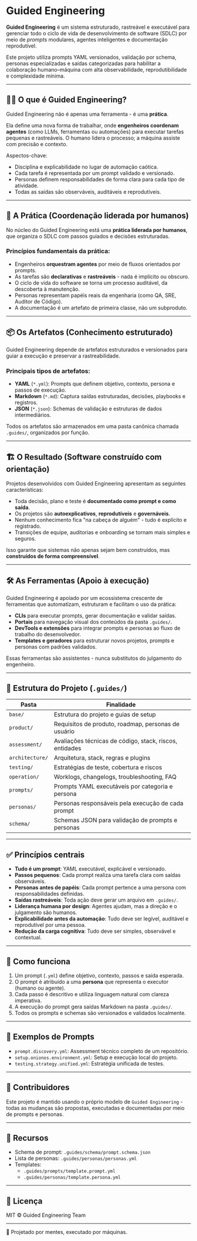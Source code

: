 # Guided Engineering

**Guided Engineering** é um sistema estruturado, rastreável e executável para gerenciar todo o ciclo de vida de desenvolvimento de software (SDLC) por meio de *prompts* modulares, agentes inteligentes e documentação reprodutível.

Este projeto utiliza prompts YAML versionados, validação por schema, personas especializadas e saídas categorizadas para habilitar a colaboração humano–máquina com alta observabilidade, reprodutibilidade e complexidade mínima.

---

## 👨‍🏫 O que é Guided Engineering?

Guided Engineering não é apenas uma ferramenta - é uma **prática**.

Ela define uma nova forma de trabalhar, onde **engenheiros coordenam agentes** (como LLMs, ferramentas ou automações) para executar tarefas pequenas e rastreáveis. O humano lidera o processo; a máquina assiste com precisão e contexto.

Aspectos-chave:
- Disciplina e explicabilidade no lugar de automação caótica.
- Cada tarefa é representada por um prompt validado e versionado.
- Personas definem responsabilidades de forma clara para cada tipo de atividade.
- Todas as saídas são observáveis, auditáveis e reprodutíveis.

---

## 🧭 A Prática (Coordenação liderada por humanos)

No núcleo do Guided Engineering está uma **prática liderada por humanos**, que organiza o SDLC com passos guiados e decisões estruturadas.

### Princípios fundamentais da prática:
- Engenheiros **orquestram agentes** por meio de fluxos orientados por prompts.
- As tarefas são **declarativas** e **rastreáveis** - nada é implícito ou obscuro.
- O ciclo de vida do software se torna um processo auditável, da descoberta à manutenção.
- Personas representam papéis reais da engenharia (como QA, SRE, Auditor de Código).
- A documentação é um artefato de primeira classe, não um subproduto.

---

## 📦 Os Artefatos (Conhecimento estruturado)

Guided Engineering depende de artefatos estruturados e versionados para guiar a execução e preservar a rastreabilidade.

### Principais tipos de artefatos:
- **YAML** (`*.yml`): Prompts que definem objetivo, contexto, persona e passos de execução.
- **Markdown** (`*.md`): Captura saídas estruturadas, decisões, playbooks e registros.
- **JSON** (`*.json`): Schemas de validação e estruturas de dados intermediários.

Todos os artefatos são armazenados em uma pasta canônica chamada `.guides/`, organizados por função.

---

## 🏗️ O Resultado (Software construído com orientação)

Projetos desenvolvidos com Guided Engineering apresentam as seguintes características:
- Toda decisão, plano e teste é **documentado como prompt e como saída**.
- Os projetos são **autoexplicativos**, **reprodutíveis** e **governáveis**.
- Nenhum conhecimento fica "na cabeça de alguém" - tudo é explícito e registrado.
- Transições de equipe, auditorias e onboarding se tornam mais simples e seguros.

Isso garante que sistemas não apenas sejam bem construídos, mas **construídos de forma compreensível**.

---

## 🛠️ As Ferramentas (Apoio à execução)

Guided Engineering é apoiado por um ecossistema crescente de ferramentas que automatizam, estruturam e facilitam o uso da prática:

- **CLIs** para executar prompts, gerar documentação e validar saídas.
- **Portais** para navegação visual dos conteúdos da pasta `.guides/`.
- **DevTools e extensões** para integrar prompts e personas ao fluxo de trabalho do desenvolvedor.
- **Templates e geradores** para estruturar novos projetos, prompts e personas com padrões validados.

Essas ferramentas são assistentes - nunca substitutos do julgamento do engenheiro.

---

## 📁 Estrutura do Projeto (`.guides/`)

| Pasta           | Finalidade                                               |
| --------------- | -------------------------------------------------------- |
| `base/`         | Estrutura do projeto e guias de setup                    |
| `product/`      | Requisitos de produto, roadmap, personas de usuário      |
| `assessment/`   | Avaliações técnicas de código, stack, riscos, entidades  |
| `architecture/` | Arquitetura, stack, regras e plugins                     |
| `testing/`      | Estratégias de teste, cobertura e riscos                 |
| `operation/`    | Worklogs, changelogs, troubleshooting, FAQ               |
| `prompts/`      | Prompts YAML executáveis por categoria e persona         |
| `personas/`     | Personas responsáveis pela execução de cada prompt       |
| `schema/`       | Schemas JSON para validação de prompts e personas        |

---

## ✅ Princípios centrais

- **Tudo é um prompt**: YAML executável, explicável e versionado.
- **Passos pequenos**: Cada prompt realiza uma tarefa clara com saídas observáveis.
- **Personas antes de papéis**: Cada prompt pertence a uma persona com responsabilidades definidas.
- **Saídas rastreáveis**: Toda ação deve gerar um arquivo em `.guides/`.
- **Liderança humana por design**: Agentes ajudam, mas a direção e o julgamento são humanos.
- **Explicabilidade antes da automação**: Tudo deve ser legível, auditável e reprodutível por uma pessoa.
- **Redução da carga cognitiva**: Tudo deve ser simples, observável e contextual.

---

## 🧠 Como funciona

1. Um prompt (`.yml`) define objetivo, contexto, passos e saída esperada.
2. O prompt é atribuído a uma **persona** que representa o executor (humano ou agente).
3. Cada passo é descritivo e utiliza linguagem natural com clareza imperativa.
4. A execução do prompt gera saídas Markdown na pasta `.guides/`.
5. Todos os prompts e schemas são versionados e validados localmente.

---

## 🧩 Exemplos de Prompts

- `prompt.discovery.yml`: Assessment técnico completo de um repositório.
- `setup.onionos.environment.yml`: Setup e execução local do projeto.
- `testing.strategy.unified.yml`: Estratégia unificada de testes.

---

## 📌 Contribuidores

Este projeto é mantido usando o próprio modelo de `Guided Engineering` - todas as mudanças são propostas, executadas e documentadas por meio de prompts e personas.

---

## 📖 Recursos

- Schema de prompt: `.guides/schema/prompt.schema.json`
- Lista de personas: `.guides/personas/personas.yml`
- Templates:
  - `.guides/prompts/template.prompt.yml`
  - `.guides/personas/template.persona.yml`

---

## 📜 Licença

MIT © Guided Engineering Team

---

🧠 Projetado por mentes, executado por máquinas.
